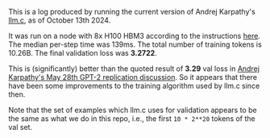 This is a log produced by running the current version of Andrej Karpathy's [llm.c](https://github.com/karpathy/llm.c), as of October 13th 2024.

It was run on a node with 8x H100 HBM3 according to the instructions [here](https://github.com/karpathy/llm.c/discussions/481).
The median per-step time was 139ms. The total number of training tokens is 10.26B. The final validation loss was **3.2722**.

This is (significantly) better than the quoted result of **3.29** val loss in
[Andrej Karpathy's May 28th GPT-2 replication discussion](https://github.com/karpathy/llm.c/discussions/481#:~:text=By%20the%20end%20of%20the%20optimization%20we%27ll%20get%20to%20about%203.29).
So it appears that there have been some improvements to the training algorithm used by llm.c since then.

Note that the set of examples which llm.c uses for validation appears to be the same as what we do in this repo, i.e., the first `10 * 2**20` tokens of the val set.

